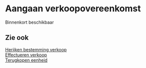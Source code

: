 # Aangaan verkoopovereenkomst

Binnenkort beschikbaar

## Zie ook

[Herijken bestemming verkoop](../Herijken-bestemming-verkoop/)  
[Effectueren verkoop](../Effectueren-verkoop/)  
[Terugkopen eenheid](../Terugkopen-eenheid/)
